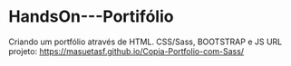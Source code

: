 # HandsOn---Portifólio

Criando um portfólio através de HTML. CSS/Sass, BOOTSTRAP e JS URL projeto: https://masuetasf.github.io/Copia-Portfolio-com-Sass/
